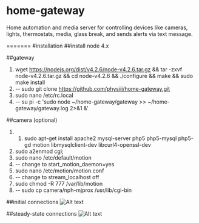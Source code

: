 # home-gateway
Home automation and media server for controlling devices like cameras, lights, thermostats, media, glass break, and sends alerts via text message.

=======
#installation
##install node 4.x

##gateway
1. wget https://nodejs.org/dist/v4.2.6/node-v4.2.6.tar.gz && tar -zxvf node-v4.2.6.tar.gz && cd node-v4.2.6 && ./configure && make && sudo make install
2. -- sudo git clone https://github.com/physiii/home-gateway.git
3. sudo nano /etc/rc.local
4. -- su pi -c 'sudo node ~/home-gateway/gateway >> ~/home-gateway/gateway.log 2>&1 &'

##camera (optional)
1. 1. sudo apt-get install apache2 mysql-server php5 php5-mysql php5-gd motion libmysqlclient-dev libcurl4-openssl-dev
2. sudo a2enmod cgi;
3. sudo nano /etc/default/motion
4. -- change to start_motion_daemon=yes
5. sudo nano /etc/motion/motion.conf
6. -- change to stream_localhost off
7. sudo chmod -R 777 /var/lib/motion
8. -- sudo cp camera/nph-mjprox /usr/lib/cgi-bin

##initial connections
![Alt text](https://github.com/physiii/home-gateway/blob/master/screenshots/system%20overview%20-%20initial.jpg?raw=true "system overview")

##steady-state connections
![Alt text](https://github.com/physiii/home-gateway/blob/master/screenshots/system%20overview%20-%20steady%20state.jpg?raw=true "system overview")
